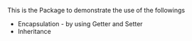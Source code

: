 This is the Package to demonstrate the use of the followings

- Encapsulation - by using Getter and Setter
- Inheritance 